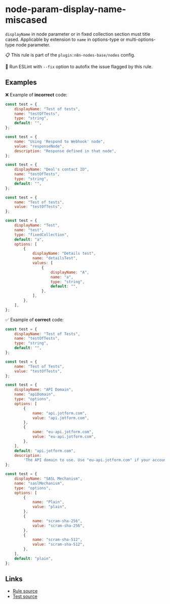 [//]: # "File generated from a template. Do not edit this file directly."

# node-param-display-name-miscased

`displayName` in node parameter or in fixed collection section must title cased. Applicable by extension to `name` in options-type or multi-options-type node parameter.

📋 This rule is part of the `plugin:n8n-nodes-base/nodes` config.

🔧 Run ESLint with `--fix` option to autofix the issue flagged by this rule.

## Examples

❌ Example of **incorrect** code:

```js
const test = {
	displayName: "Test of tests",
	name: "testOfTests",
	type: "string",
	default: "",
};

const test = {
	name: "Using 'Respond to Webhook' node",
	value: "responseNode",
	description: "Response defined in that node",
};

const test = {
	displayName: "Deal's contact ID",
	name: "testOfTests",
	type: "string",
	default: "",
};

const test = {
	name: "Test of tests",
	value: "testOfTests",
};

const test = {
	displayName: "Test",
	name: "test",
	type: "fixedCollection",
	default: "a",
	options: [
		{
			displayName: "Details test",
			name: "detailsTest",
			values: [
				{
					displayName: "A",
					name: "a",
					type: "string",
					default: "",
				},
			],
		},
	],
};
```

✅ Example of **correct** code:

```js
const test = {
	displayName: "Test of Tests",
	name: "testOfTests",
	type: "string",
	default: "",
};

const test = {
	name: "Test of Tests",
	value: "testOfTests",
};

const test = {
	displayName: "API Domain",
	name: "apiDomain",
	type: "options",
	options: [
		{
			name: "api.jotform.com",
			value: "api.jotform.com",
		},
		{
			name: "eu-api.jotform.com",
			value: "eu-api.jotform.com",
		},
	],
	default: "api.jotform.com",
	description:
		'The API domain to use. Use "eu-api.jotform.com" if your account is in based in Europe.',
};

const test = {
	displayName: "SASL Mechanism",
	name: "saslMechanism",
	type: "options",
	options: [
		{
			name: "Plain",
			value: "plain",
		},
		{
			name: "scram-sha-256",
			value: "scram-sha-256",
		},
		{
			name: "scram-sha-512",
			value: "scram-sha-512",
		},
	],
	default: "plain",
};
```

## Links

- [Rule source](../../lib/rules/node-param-display-name-miscased.ts)
- [Test source](../../tests/node-param-display-name-miscased.test.ts)
